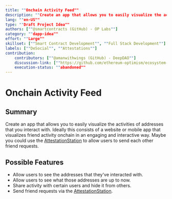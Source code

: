 ```yaml
---
title: ""Onchain Activity Feed""
description: ""Create an app that allows you to easily visualize the activities of addresses that you interact with.""
lang: ""en-US""
type: ""Draft Project Idea""
authors: [""@smartcontracts (GitHub) - OP Labs""]
category: ""dapp-idea""
effort: ""Large""
skillset: [""Smart Contract Development"", ""Full Stack Development""]
labels: [""DeSocial"", ""Attestations""]
contribution:
    contributors: [""@amanwithwings (GitHub) - DeepDAO""]
    discussion-link: [""https://github.com/ethereum-optimism/ecosystem-contributions/issues/33""]
    execution-status: ""abandoned""
---
```


# Onchain Activity Feed

## Summary
Create an app that allows you to easily visualize the activities of addresses that you interact with. Ideally this consists of a website or mobile app that visualizes friend activity onchain in an engaging and interactive way. Maybe you could use the [AttestationStation](https://docs.optimism.io/chain/identity/about-attestations#benefits-of-using-ethereum-attestation-service) to allow users to send each other friend requests.

## Possible Features
* Allow users to see the addresses that they've interacted with.
* Allow users to see what those addresses are up to now.
* Share activity with certain users and hide it from others.
* Send friend requests via the [AttestationStation](https://docs.optimism.io/chain/identity/about-attestations#benefits-of-using-ethereum-attestation-service).